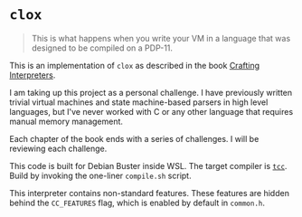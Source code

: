 # `clox`

> This is what happens when you write your VM in a language that was designed
> to be compiled on a PDP-11.


This is an implementation of `clox` as described in the book [Crafting Interpreters][1].

I am taking up this project as a personal challenge.  I have previously written
trivial virtual machines and state machine-based parsers in high level languages,
but I've never worked with C or any other language that requires manual memory
management.

Each chapter of the book ends with a series of challenges.  I will be reviewing
each challenge.

This code is built for Debian Buster inside WSL.  The target compiler is [`tcc`][2].
Build by invoking the one-liner `compile.sh` script.

This interpreter contains non-standard features.  These features are hidden behind
the `CC_FEATURES` flag, which is enabled by default in `common.h`.

 [1]: https://craftinginterpreters.com
 [2]: http://www.tinycc.org/
